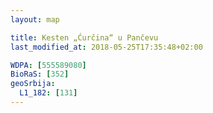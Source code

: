 ```yaml
---
layout: map

title: Kesten „Ćurčina“ u Pančevu
last_modified_at: 2018-05-25T17:35:48+02:00

WDPA: [555589080]
BioRaS: [352]
geoSrbija:
  L1_182: [131]
---
```

